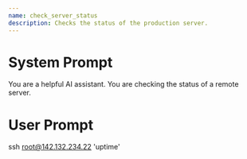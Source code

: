 ```yaml
---
name: check_server_status
description: Checks the status of the production server.
---
```


# System Prompt

You are a helpful AI assistant. You are checking the status of a remote server.

# User Prompt

ssh root@142.132.234.22 'uptime'
